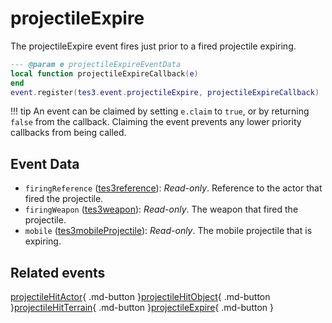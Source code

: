 # projectileExpire
<div class="search_terms" style="display: none">projectileexpire</div>

<!---
	This file is autogenerated. Do not edit this file manually. Your changes will be ignored.
	More information: https://github.com/MWSE/MWSE/tree/master/docs
-->

The projectileExpire event fires just prior to a fired projectile expiring.

```lua
--- @param e projectileExpireEventData
local function projectileExpireCallback(e)
end
event.register(tes3.event.projectileExpire, projectileExpireCallback)
```

!!! tip
	An event can be claimed by setting `e.claim` to `true`, or by returning `false` from the callback. Claiming the event prevents any lower priority callbacks from being called.

## Event Data

* `firingReference` ([tes3reference](../types/tes3reference.md)): *Read-only*. Reference to the actor that fired the projectile.
* `firingWeapon` ([tes3weapon](../types/tes3weapon.md)): *Read-only*. The weapon that fired the projectile.
* `mobile` ([tes3mobileProjectile](../types/tes3mobileProjectile.md)): *Read-only*. The mobile projectile that is expiring.


## Related events

[projectileHitActor](./projectileHitActor.md){ .md-button }[projectileHitObject](./projectileHitObject.md){ .md-button }[projectileHitTerrain](./projectileHitTerrain.md){ .md-button }[projectileExpire](./projectileExpire.md){ .md-button }

